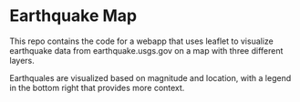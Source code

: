 # Earthquake Map

This repo contains the code for a webapp that uses leaflet to visualize earthquake data from earthquake.usgs.gov on a map with three different layers.

Earthquales are visualized based on magnitude and location, with a legend in the bottom right that provides more context.
